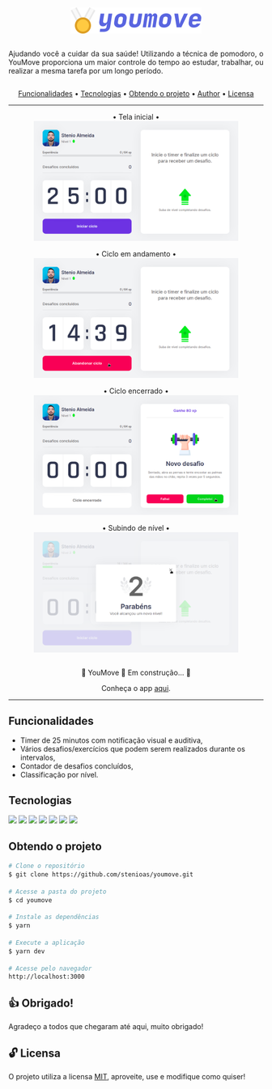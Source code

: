 <p  align="center"><img  src="public/banner-readme.png"></p>

<div style="display: flex; align-items:center; justify-content:center; width:100%;">
  <p align="center" style="max-width: 720px; text-align: justify;">Ajudando você a cuidar da sua saúde! Utilizando a técnica de pomodoro, o YouMove proporciona um maior controle do tempo ao estudar, trabalhar, ou realizar a mesma tarefa por um longo período.</p>
</div>

<p align="center">
 <a href="#funcionalidades">Funcionalidades</a> •
 <a href="#tecnologias">Tecnologias</a> • 
 <a href="#obtendo-o-projeto">Obtendo o projeto</a> • 
 <a href="#author">Author</a> • 
 <a href="#unlock-licensa">Licensa</a>
</p>

<hr style="height: 1px">

<p>
  <div style="display: flex; flex-direction: column; justify-content: center; align-items: center; max-width: 100%;">
    <span>• Tela inicial •</span>
    <img src="public/youmove-start.png" alt="Start image" style="width: 80%; max-width: 600px"><br/>
    <span>• Ciclo em andamento •</span>
    <img src="public/youmove-cycle.png" alt="Cycle image" style="width: 80%; max-width: 600px"><br/>
    <span>• Ciclo encerrado •</span>
    <img src="public/youmove-end-cycle.png" alt="End cycle image" style="width: 80%; max-width: 600px"><br/>
    <span>• Subindo de nível •</span>
    <img src="public/youmove-levelup.png" alt="LevelUp image" style="width: 80%; max-width: 600px"><br/>
  </div>
</p>

<p align="center">🚧 YouMove 🚀 Em construção... 🚧</p>

<p align="center">Conheça o app <a href="https://youmove.vercel.app">aqui</a>.</p>

<hr style="height: 1px">

## Funcionalidades
* Timer de 25 minutos com notificação visual e auditiva,
* Vários desafios/exercícios que podem serem realizados durante os intervalos,
* Contador de desafios concluídos,
* Classificação por nível.

## Tecnologias
<img src="https://img.shields.io/static/v1?label=&message=html5&color=black&style=for-the-badge&logo=html5&logoColor=E34F26&link=https://leftgithub.com"/>
<img src="https://img.shields.io/static/v1?label=&message=css3&color=black&style=for-the-badge&logo=css3&logoColor=1572B6"/>
<img src="https://img.shields.io/static/v1?label=&message=javascript&color=black&style=for-the-badge&logo=javascript&logoColor=F7DF1E"/>
<img src="https://img.shields.io/static/v1?label=&message=typescript&color=black&style=for-the-badge&logo=typescript&logoColor=3178C6"/>
<img src="https://img.shields.io/static/v1?label=&message=nodejs&color=black&style=for-the-badge&logo=node.js&logoColor=339933"/>
<img src="https://img.shields.io/static/v1?label=&message=reactjs&color=black&style=for-the-badge&logo=react&logoColor=61DAFB"/>
<img src="https://img.shields.io/static/v1?label=&message=nextjs&color=black&style=for-the-badge&logo=next.js&logoColor=339933"/>

## Obtendo o projeto

```bash
# Clone o repositório
$ git clone https://github.com/stenioas/youmove.git

# Acesse a pasta do projeto
$ cd youmove

# Instale as dependências
$ yarn

# Execute a aplicação
$ yarn dev

# Acesse pelo navegador
http://localhost:3000
```

## :thumbsup: Obrigado!
Agradeço a todos que chegaram até aqui, muito obrigado!

## :unlock: Licensa

O projeto utiliza a licensa <a href="https://github.com/stenioas/youmove/blob/master/LICENSE">MIT</a>, aproveite, use e modifique como quiser!
